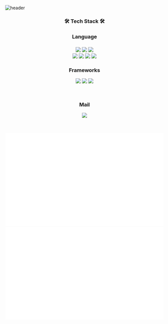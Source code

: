 ![header](https://capsule-render.vercel.app/api?type=soft&color=auto&height=150&section=header&text=GwangCheonShin&fontSize=70&animation=twinkling)

<h3 align="center">🛠 Tech Stack 🛠</h3>

<h3 align="center">Language<h3>
<p align="center">
  <img src="https://img.shields.io/badge/Python-3776AB?style=for-the-badge&logo=python&logoColor=white"/>
<img src="https://img.shields.io/badge/HTML5-E34F26?style=for-the-badge&logo=html5&logoColor=white"/>
<img src="https://img.shields.io/badge/CSS3-1572B6?style=for-the-badge&logo=css3&logoColor=white"/>
  <br>
  <img src="https://img.shields.io/badge/JavaScript-323330?style=for-the-badge&logo=javascript&logoColor=F7DF1E"/>
<img src="https://img.shields.io/badge/C-00599C?style=for-the-badge&logo=c&logoColor=white"/>
<img src="https://img.shields.io/badge/C%2B%2B-00599C?style=for-the-badge&logo=c%2B%2B&logoColor=white"/>
  <img src="https://img.shields.io/badge/Java-ED8B00?style=for-the-badge&logo=java&logoColor=white"/>
</p>

<h3 align="center">Frameworks</h3>
<p align="center">
<img src="https://img.shields.io/badge/Django-%2344A833.svg?style=for-the-badge&logo=Django"/>
<img src="https://img.shields.io/badge/Flask?style=for-the-badge&logo=Flask"/>
 <img src="https://img.shields.io/badge/React-43B02A?style=for-the-badge&logo=React&logoColor=white"/>
  <br> 
</p>

<br>

<h3 align="center"> Mail</h3>
<p align="center">
  <a href="mailto:tlsrhkdcjs12@naver.com"><img src="https://img.shields.io/badge/Gmail-d14836?style=flat-square&logo=Gmail&logoColor=white&link=viliketh1s98@naver.com"/></a>
</p>
<br>
<div align="center">

  ![My](https://github.com/Shin-GC/github-stats-transparent/blob/output/generated/languages.svg) ![My2](https://github.com/Shin-GC/github-stats-transparent/blob/output/generated/overview.svg)
  
  
</div>

